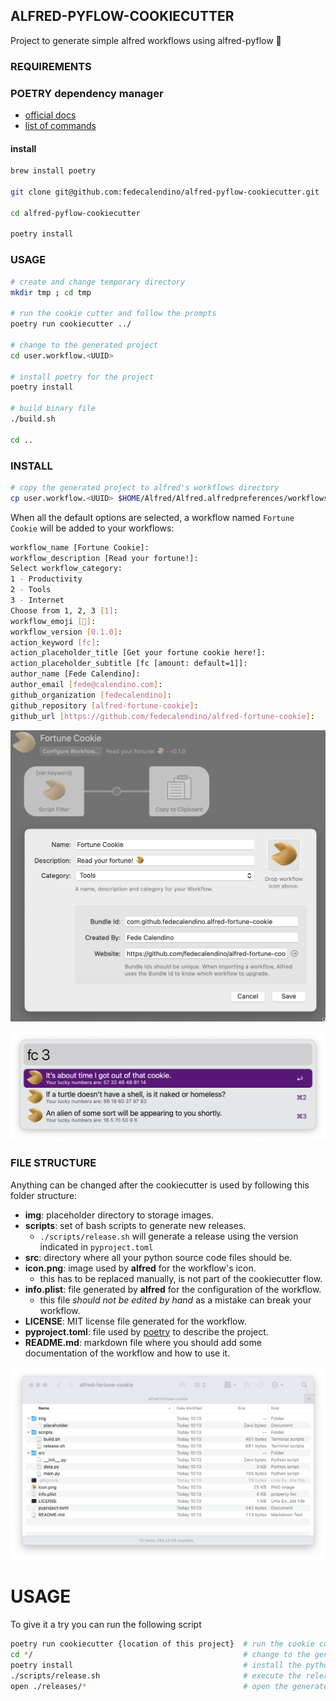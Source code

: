 ## ALFRED-PYFLOW-COOKIECUTTER

Project to generate simple alfred workflows using alfred-pyflow 🍪


### REQUIREMENTS

### POETRY dependency manager


* [official docs](https://python-poetry.org/docs)
* [list of commands](https://python-poetry.org/docs/cli)


#### install

```bash
brew install poetry

git clone git@github.com:fedecalendino/alfred-pyflow-cookiecutter.git

cd alfred-pyflow-cookiecutter

poetry install
```

### USAGE

```bash
# create and change temporary directory
mkdir tmp ; cd tmp

# run the cookie cutter and follow the prompts
poetry run cookiecutter ../

# change to the generated project
cd user.workflow.<UUID>

# install poetry for the project
poetry install

# build binary file
./build.sh

cd ..
```


### INSTALL
```bash
# copy the generated project to alfred's workflows directory
cp user.workflow.<UUID> $HOME/Alfred/Alfred.alfredpreferences/workflows/
```


When all the default options are selected, a workflow named `Fortune Cookie` will be added to your workflows:

```bash
workflow_name [Fortune Cookie]:
workflow_description [Read your fortune!]:
Select workflow_category:
1 - Productivity
2 - Tools
3 - Internet
Choose from 1, 2, 3 [1]:
workflow_emoji [🥠️]:
workflow_version [0.1.0]:
action_keyword [fc]:
action_placeholder_title [Get your fortune cookie here!]:
action_placeholder_subtitle [fc [amount: default=1]]:
author_name [Fede Calendino]:
author_email [fede@calendino.com]:
github_organization [fedecalendino]:
github_repository [alfred-fortune-cookie]:
github_url [https://github.com/fedecalendino/alfred-fortune-cookie]:
```


![workflow configuration](./img/configuration.png)

![workflow usage](./img/usage.png)


### FILE STRUCTURE

Anything can be changed after the cookiecutter is used by following this folder structure:

* **img**: placeholder directory to storage images.
* **scripts**: set of bash scripts to generate new releases.
  * `./scripts/release.sh` will generate a release using the version indicated in `pyproject.toml`
* **src**: directory where all your python source code files should be.
* **icon.png**: image used by **alfred** for the workflow's icon.
  * this has to be replaced manually, is not part of the cookiecutter flow.
* **info.plist**: file generated by **alfred** for the configuration of the workflow.
  * this file *should not be edited by hand* as a mistake can break your workflow.
* **LICENSE**: MIT license file generated for the workflow.
* **pyproject.toml**: file used by [poetry](https://python-poetry.org/) to describe the project.
* **README.md**: markdown file where you should add some documentation of the workflow and how to use it.


![workflow file structure](./img/filestructure.png)


# USAGE

To give it a try you can run the following script

```bash
poetry run cookiecutter {location of this project}  # run the cookie cutter
cd */                                               # change to the generated directory
poetry install                                      # install the python environment
./scripts/release.sh                                # execute the release script
open ./releases/*                                   # open the generated release file with Alfred.app         
```
